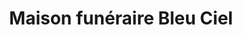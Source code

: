 ---
title: "Maison funéraire Bleu Ciel"
url: /montreal/maison-funeraire-bleu-ciel/
shop: Bestattungen
---